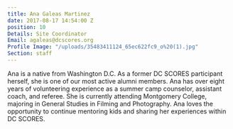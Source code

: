 ```yaml
---
title: Ana Galeas Martinez
date: 2017-08-17 14:54:00 Z
position: 10
Details: Site Coordinator
Email: agaleas@dcscores.org
Profile Image: "/uploads/35483411124_65ec622fc9_o%20(1).jpg"
Section: staff
---
```


Ana is a native from Washington D.C. As a former DC SCORES participant herself, she is one of our most active alumni members. Ana has over eight years of volunteering experience as a summer camp counselor, assistant coach, and referee. She is currently attending Montgomery College, majoring in General Studies in Filming and Photography. Ana loves the opportunity to continue mentoring kids and sharing her experiences within DC SCORES.